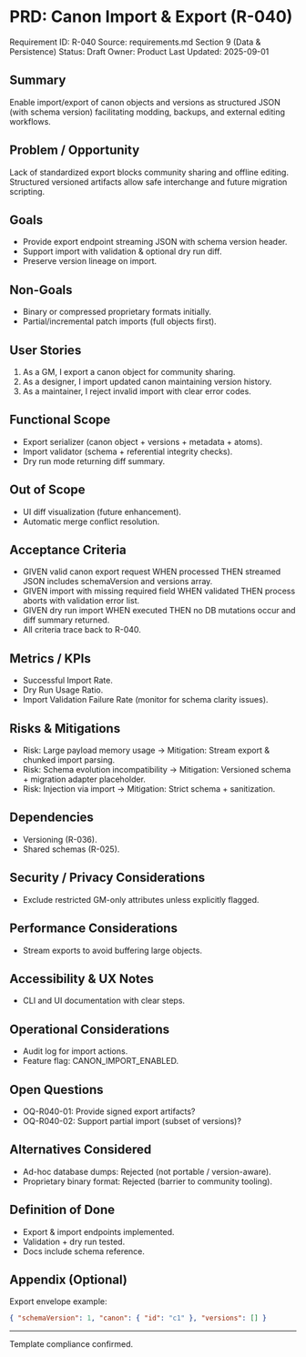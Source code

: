 # PRD: Canon Import & Export (R-040)

Requirement ID: R-040
Source: requirements.md Section 9 (Data & Persistence)
Status: Draft
Owner: Product
Last Updated: 2025-09-01

## Summary

Enable import/export of canon objects and versions as structured JSON (with schema version) facilitating modding, backups, and external editing workflows.

## Problem / Opportunity

Lack of standardized export blocks community sharing and offline editing. Structured versioned artifacts allow safe interchange and future migration scripting.

## Goals

- Provide export endpoint streaming JSON with schema version header.
- Support import with validation & optional dry run diff.
- Preserve version lineage on import.

## Non-Goals

- Binary or compressed proprietary formats initially.
- Partial/incremental patch imports (full objects first).

## User Stories

1. As a GM, I export a canon object for community sharing.
2. As a designer, I import updated canon maintaining version history.
3. As a maintainer, I reject invalid import with clear error codes.

## Functional Scope

- Export serializer (canon object + versions + metadata + atoms).
- Import validator (schema + referential integrity checks).
- Dry run mode returning diff summary.

## Out of Scope

- UI diff visualization (future enhancement).
- Automatic merge conflict resolution.

## Acceptance Criteria

- GIVEN valid canon export request WHEN processed THEN streamed JSON includes schemaVersion and versions array.
- GIVEN import with missing required field WHEN validated THEN process aborts with validation error list.
- GIVEN dry run import WHEN executed THEN no DB mutations occur and diff summary returned.
- All criteria trace back to R-040.

## Metrics / KPIs

- Successful Import Rate.
- Dry Run Usage Ratio.
- Import Validation Failure Rate (monitor for schema clarity issues).

## Risks & Mitigations

- Risk: Large payload memory usage → Mitigation: Stream export & chunked import parsing.
- Risk: Schema evolution incompatibility → Mitigation: Versioned schema + migration adapter placeholder.
- Risk: Injection via import → Mitigation: Strict schema + sanitization.

## Dependencies

- Versioning (R-036).
- Shared schemas (R-025).

## Security / Privacy Considerations

- Exclude restricted GM-only attributes unless explicitly flagged.

## Performance Considerations

- Stream exports to avoid buffering large objects.

## Accessibility & UX Notes

- CLI and UI documentation with clear steps.

## Operational Considerations

- Audit log for import actions.
- Feature flag: CANON_IMPORT_ENABLED.

## Open Questions

- OQ-R040-01: Provide signed export artifacts?
- OQ-R040-02: Support partial import (subset of versions)?

## Alternatives Considered

- Ad-hoc database dumps: Rejected (not portable / version-aware).
- Proprietary binary format: Rejected (barrier to community tooling).

## Definition of Done

- Export & import endpoints implemented.
- Validation + dry run tested.
- Docs include schema reference.

## Appendix (Optional)

Export envelope example:

```json
{ "schemaVersion": 1, "canon": { "id": "c1" }, "versions": [] }
```

---
Template compliance confirmed.
